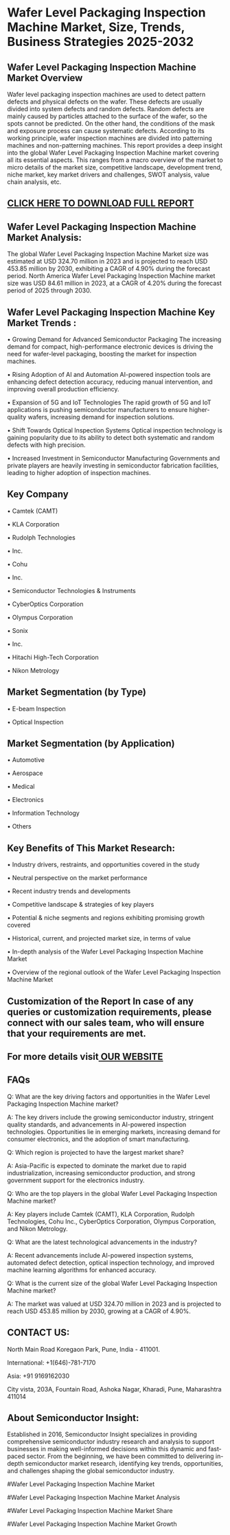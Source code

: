 Wafer Level Packaging Inspection Machine Market, Size, Trends, Business Strategies 2025-2032
=
Wafer Level Packaging Inspection Machine Market Overview
-
Wafer level packaging inspection machines are used to detect pattern defects and physical defects on the wafer. These defects are usually divided into system defects and random defects. Random defects are mainly caused by particles attached to the surface of the wafer, so the spots cannot be predicted. On the other hand, the conditions of the mask and exposure process can cause systematic defects. According to its working principle, wafer inspection machines are divided into patterning machines and non-patterning machines.
This report provides a deep insight into the global Wafer Level Packaging Inspection Machine market covering all its essential aspects. This ranges from a macro overview of the market to micro details of the market size, competitive landscape, development trend, niche market, key market drivers and challenges, SWOT analysis, value chain analysis, etc.

[CLICK HERE TO DOWNLOAD FULL REPORT](https://semiconductorinsight.com/report/wafer-level-packaging-inspection-machine-market/)
-
Wafer Level Packaging Inspection Machine Market Analysis:
-
The global Wafer Level Packaging Inspection Machine Market size was estimated at USD 324.70 million in 2023 and is projected to reach USD 453.85 million by 2030, exhibiting a CAGR of 4.90% during the forecast period.
North America Wafer Level Packaging Inspection Machine market size was USD 84.61 million in 2023, at a CAGR of 4.20% during the forecast period of 2025 through 2030.

Wafer Level Packaging Inspection Machine Key Market Trends  :
-
•	Growing Demand for Advanced Semiconductor Packaging The increasing demand for compact, high-performance electronic devices is driving the need for wafer-level packaging, boosting the market for inspection machines.

•	Rising Adoption of AI and Automation AI-powered inspection tools are enhancing defect detection accuracy, reducing manual intervention, and improving overall production efficiency.

•	Expansion of 5G and IoT Technologies The rapid growth of 5G and IoT applications is pushing semiconductor manufacturers to ensure higher-quality wafers, increasing demand for inspection solutions.

•	Shift Towards Optical Inspection Systems Optical inspection technology is gaining popularity due to its ability to detect both systematic and random defects with high precision.

•	Increased Investment in Semiconductor Manufacturing Governments and private players are heavily investing in semiconductor fabrication facilities, leading to higher adoption of inspection machines.

Key Company
-
•	Camtek (CAMT)

•	KLA Corporation

•	Rudolph Technologies

•	Inc.

•	Cohu

•	Inc.

•	Semiconductor Technologies & Instruments

•	CyberOptics Corporation

•	Olympus Corporation

•	Sonix

•	Inc.

•	Hitachi High-Tech Corporation

•	Nikon Metrology

Market Segmentation (by Type)
-
•	E-beam Inspection

•	Optical Inspection

Market Segmentation (by Application)
-
•	Automotive

•	Aerospace

•	Medical

•	Electronics

•	Information Technology

•	Others

Key Benefits of This Market Research:
-
•	Industry drivers, restraints, and opportunities covered in the study

•	Neutral perspective on the market performance

•	Recent industry trends and developments

•	Competitive landscape & strategies of key players

•	Potential & niche segments and regions exhibiting promising growth covered

•	Historical, current, and projected market size, in terms of value

•	In-depth analysis of the Wafer Level Packaging Inspection Machine Market

•	Overview of the regional outlook of the Wafer Level Packaging Inspection Machine Market

Customization of the Report In case of any queries or customization requirements, please connect with our sales team, who will ensure that your requirements are met.
-
For more details visit[ OUR WEBSITE](https://semiconductorinsight.com/report/wafer-level-packaging-inspection-machine-market/)
-
FAQs
-
Q: What are the key driving factors and opportunities in the Wafer Level Packaging Inspection Machine market?

A: The key drivers include the growing semiconductor industry, stringent quality standards, and advancements in AI-powered inspection technologies. Opportunities lie in emerging markets, increasing demand for consumer electronics, and the adoption of smart manufacturing.

Q: Which region is projected to have the largest market share?

A: Asia-Pacific is expected to dominate the market due to rapid industrialization, increasing semiconductor production, and strong government support for the electronics industry.

Q: Who are the top players in the global Wafer Level Packaging Inspection Machine market?

A: Key players include Camtek (CAMT), KLA Corporation, Rudolph Technologies, Cohu Inc., CyberOptics Corporation, Olympus Corporation, and Nikon Metrology.

Q: What are the latest technological advancements in the industry?

A: Recent advancements include AI-powered inspection systems, automated defect detection, optical inspection technology, and improved machine learning algorithms for enhanced accuracy.

Q: What is the current size of the global Wafer Level Packaging Inspection Machine market?

A: The market was valued at USD 324.70 million in 2023 and is projected to reach USD 453.85 million by 2030, growing at a CAGR of 4.90%.

CONTACT US:
-
North Main Road Koregaon Park, Pune, India - 411001.

International: +1(646)-781-7170

Asia: +91 9169162030

City vista, 203A, Fountain Road, Ashoka Nagar, Kharadi, Pune, Maharashtra 411014

About Semiconductor Insight:
-
Established in 2016, Semiconductor Insight specializes in providing comprehensive semiconductor industry research and analysis to support businesses in making well-informed decisions within this dynamic and fast-paced sector. From the beginning, we have been committed to delivering in-depth semiconductor market research, identifying key trends, opportunities, and challenges shaping the global semiconductor industry.

#Wafer Level Packaging Inspection Machine Market

#Wafer Level Packaging Inspection Machine Market Analysis

#Wafer Level Packaging Inspection Machine Market Share

#Wafer Level Packaging Inspection Machine Market Growth

